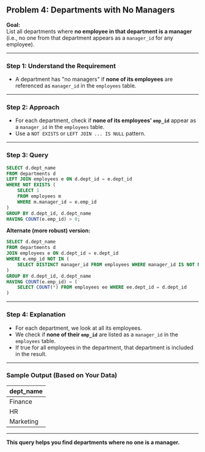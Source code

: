 ## Problem 4: Departments with No Managers

**Goal:**  
List all departments where **no employee in that department is a manager** (i.e., no one from that department appears as a `manager_id` for any employee).

---

### **Step 1: Understand the Requirement**

- A department has "no managers" if **none of its employees** are referenced as `manager_id` in the `employees` table.

---

### **Step 2: Approach**

- For each department, check if **none of its employees' `emp_id`** appear as a `manager_id` in the `employees` table.
- Use a `NOT EXISTS` or `LEFT JOIN ... IS NULL` pattern.

---

### **Step 3: Query**

```sql
SELECT d.dept_name
FROM departments d
LEFT JOIN employees e ON d.dept_id = e.dept_id
WHERE NOT EXISTS (
    SELECT 1
    FROM employees m
    WHERE m.manager_id = e.emp_id
)
GROUP BY d.dept_id, d.dept_name
HAVING COUNT(e.emp_id) > 0;
```

**Alternate (more robust) version:**

```sql
SELECT d.dept_name
FROM departments d
JOIN employees e ON d.dept_id = e.dept_id
WHERE e.emp_id NOT IN (
    SELECT DISTINCT manager_id FROM employees WHERE manager_id IS NOT NULL
)
GROUP BY d.dept_id, d.dept_name
HAVING COUNT(e.emp_id) = (
    SELECT COUNT(*) FROM employees ee WHERE ee.dept_id = d.dept_id
)
```

---

### **Step 4: Explanation**

- For each department, we look at all its employees.
- We check if **none of their `emp_id`** are listed as a `manager_id` in the `employees` table.
- If true for all employees in the department, that department is included in the result.

---

### **Sample Output (Based on Your Data)**

| dept_name |
|-----------|
| Finance   |
| HR        |
| Marketing |

---

**This query helps you find departments where no one is a manager.**